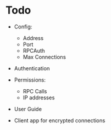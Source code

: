 # Todo

* Config:
  * Address
  * Port
  * RPCAuth
  * Max Connections

* Authentication

* Permissions:
  * RPC Calls
  * IP addresses

* User Guide

* Client app for encrypted connections